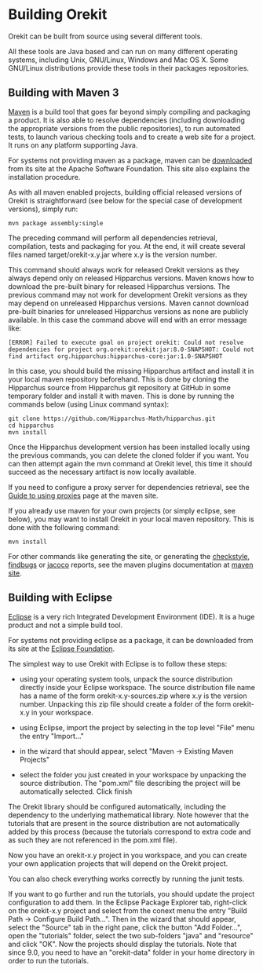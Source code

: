 <!--- Copyright 2002-2018 CS Systèmes d'Information
  Licensed under the Apache License, Version 2.0 (the "License");
  you may not use this file except in compliance with the License.
  You may obtain a copy of the License at
  
    http://www.apache.org/licenses/LICENSE-2.0
  
  Unless required by applicable law or agreed to in writing, software
  distributed under the License is distributed on an "AS IS" BASIS,
  WITHOUT WARRANTIES OR CONDITIONS OF ANY KIND, either express or implied.
  See the License for the specific language governing permissions and
  limitations under the License.
-->

# Building Orekit

Orekit can be built from source using several different tools.
  
All these tools are Java based and can run on many different operating
systems, including Unix, GNU/Linux, Windows and Mac OS X. Some GNU/Linux
distributions provide these tools in their packages repositories.

## Building with Maven 3

[Maven](http://maven.apache.org/) is a build tool that goes far beyond
simply compiling and packaging a product. It is also able to resolve
dependencies (including downloading the appropriate versions from the public
repositories), to run automated tests, to launch various checking tools and
to create a web site for a project. It runs on any platform supporting Java.
  
For systems not providing maven as a package, maven can be
[downloaded](http://maven.apache.org/download.cgi) from its site at the
Apache Software Foundation. This site also explains the
installation procedure.

As with all maven enabled projects, building official released versions of
Orekit is straightforward (see below for the special case of development versions),
simply run:

    mvn package assembly:single

The preceding command will perform all dependencies retrieval, compilation,
tests and packaging for you. At the end, it will create several files named
target/orekit-x.y.jar where x.y is the version number.

This command should always work for released Orekit versions as they
always depend only on released Hipparchus versions. Maven knows how
to download the pre-built binary for released Hipparchus versions.
The previous command may not work for development Orekit versions as they
may depend on unreleased Hipparchus versions. Maven cannot download
pre-built binaries for unreleased Hipparchus versions as none are
publicly available. In this case the command above will end with an error message
like:

    [ERROR] Failed to execute goal on project orekit: Could not resolve dependencies for project org.orekit:orekit:jar:8.0-SNAPSHOT: Could not find artifact org.hipparchus:hipparchus-core:jar:1.0-SNAPSHOT

In this case, you should build the missing Hipparchus artifact and
install it in your local maven repository beforehand. This is done by cloning
the Hipparchus source from Hipparchus git repository at GitHub in some
temporary folder and install it with maven. This is done by
running the commands below (using Linux command syntax):

    git clone https://github.com/Hipparchus-Math/hipparchus.git
    cd hipparchus
    mvn install

Once the Hipparchus development version has been installed locally using
the previous commands, you can delete the cloned folder if you want. You can then
attempt again the mvn command at Orekit level, this time it should succeed as the
necessary artifact is now locally available.

If you need to configure a proxy server for dependencies retrieval, see
the [Guide to using proxies](http://maven.apache.org/guides/mini/guide-proxies.html)
page at the maven site.

If you already use maven for your own projects (or simply eclipse, see
below), you may want to install Orekit in your local maven repository. This is done
with the following command:

    mvn install

For other commands like generating the site, or generating the
[checkstyle](http://checkstyle.sourceforge.net/),
[findbugs](http://findbugs.sourceforge.net/) or
[jacoco](http://www.eclemma.org/jacoco/) reports, see the maven
plugins documentation at [maven site](http://maven.apache.org/plugins/index.html).

## Building with Eclipse

[Eclipse](http://www.eclipse.org/) is a very rich Integrated Development
Environment (IDE). It is a huge product and not a simple build tool.

For systems not providing eclipse as a package, it can be downloaded from its
site at the [Eclipse Foundation](http://www.eclipse.org/downloads/).

The simplest way to use Orekit with Eclipse is to follow these steps:

  * using your operating system tools, unpack the source distribution directly
    inside your Eclipse workspace. The source distribution file name has a name
    of the form orekit-x.y-sources.zip where x.y is the version number. Unpacking
    this zip file should create a folder of the form orekit-x.y in your workspace.

  * using Eclipse, import the project by selecting in the top level "File" menu
    the entry "Import..."

  * in the wizard that should appear, select "Maven -> Existing Maven Projects"

  * select the folder you just created in your workspace by unpacking the
    source distribution. The "pom.xml" file describing the project will be
    automatically selected. Click finish

The Orekit library should be configured automatically, including the dependency
to the underlying mathematical library. Note however that the tutorials
that are present in the source distribution are not automatically added by
this process (because the tutorials correspond to extra code and as such they
are not referenced in the pom.xml file).

Now you have an orekit-x.y project in you workspace, and you can create your
own application projects that will depend on the Orekit project.

You can also check everything works correctly by running the junit tests.

If you want to go further and run the tutorials, you should update the
project configuration to add them. In the Eclipse Package Explorer tab,
right-click on the orekit-x.y project and select from the conext menu
the entry "Build Path -> Configure Build Path...". Then in the wizard that
should appear, select the "Source" tab in the right pane, click the button
"Add Folder...", open the "tutorials" folder, select the two sub-folders
"java" and "resource" and click "OK". Now the projects should display the
tutorials. Note that since 9.0, you need to have an "orekit-data" folder
in your home directory in order to run the tutorials.
